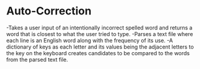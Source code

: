 # Auto-Correction
-Takes a user input of an intentionally incorrect spelled word and returns a word that is closest to what the user tried to type.
-Parses a text file where each line is an English word along with the frequency of its use. 
-A dictionary of keys as each letter and its values being the adjacent letters to the key on the keyboard creates candidates to be compared to the words from the parsed text file.

